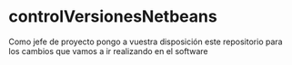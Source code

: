 # controlVersionesNetbeans
Como jefe de proyecto pongo a vuestra disposición este repositorio para los cambios que vamos a ir realizando en el software
